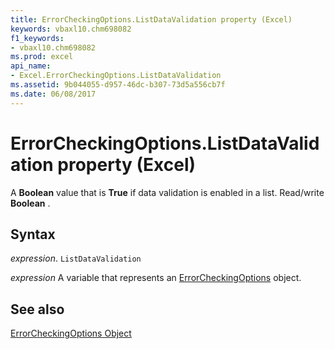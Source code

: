 ```yaml
---
title: ErrorCheckingOptions.ListDataValidation property (Excel)
keywords: vbaxl10.chm698082
f1_keywords:
- vbaxl10.chm698082
ms.prod: excel
api_name:
- Excel.ErrorCheckingOptions.ListDataValidation
ms.assetid: 9b044055-d957-46dc-b307-73d5a556cb7f
ms.date: 06/08/2017
---
```



# ErrorCheckingOptions.ListDataValidation property (Excel)

A  **Boolean** value that is **True** if data validation is enabled in a list. Read/write **Boolean** .


## Syntax

 _expression_. `ListDataValidation`

 _expression_ A variable that represents an [ErrorCheckingOptions](Excel.ErrorCheckingOptions.md) object.


## See also


[ErrorCheckingOptions Object](Excel.ErrorCheckingOptions.md)

